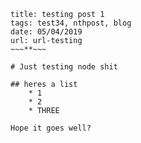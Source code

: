~~~**~~~
title: testing post 1
tags: test34, nthpost, blog
date: 05/04/2019
url: url-testing
~~~**~~~

# Just testing node shit

## heres a list
    * 1
    * 2
    * THREE

Hope it goes well?